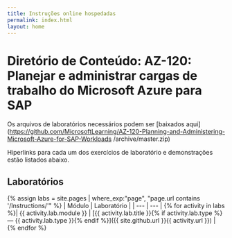 ```yaml
---
title: Instruções online hospedadas
permalink: index.html
layout: home
---
```


# Diretório de Conteúdo: AZ-120: Planejar e administrar cargas de trabalho do Microsoft Azure para SAP

Os arquivos de laboratórios necessários podem ser [baixados aqui](https://github.com/MicrosoftLearning/AZ-120-Planning-and-Administering-Microsoft-Azure-for-SAP-Workloads /archive/master.zip)

Hiperlinks para cada um dos exercícios de laboratório e demonstrações estão listados abaixo.

## Laboratórios

{% assign labs = site.pages | where_exp:"page", "page.url contains '/Instructions/'" %}
| Módulo | Laboratório |
| --- | --- | 
{% for activity in labs  %}| {{ activity.lab.module }} | [{{ activity.lab.title }}{% if activity.lab.type %} — {{ activity.lab.type }}{% endif %}]({{ site.github.url }}{{ activity.url }}) |
{% endfor %}
